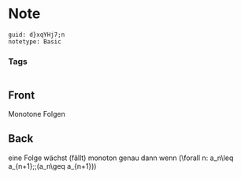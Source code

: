 # Note
```
guid: d}xqYHj7;n
notetype: Basic
```

### Tags
```
```

## Front
Monotone Folgen

## Back
eine Folge wächst (fällt) monoton genau dann wenn \(\forall n: a_n\leq a_{n+1}\;\;(a_n\geq a_{n+1})\)
